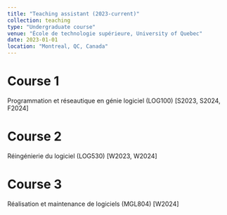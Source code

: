 ```yaml
---
title: "Teaching assistant (2023-current)"
collection: teaching
type: "Undergraduate course"
venue: "École de technologie supérieure, University of Quebec"
date: 2023-01-01
location: "Montreal, QC, Canada"
---
```


Course 1
======
Programmation et réseautique en génie logiciel (LOG100) [S2023, S2024, F2024]

Course 2
======
Réingénierie du logiciel (LOG530) [W2023, W2024]

Course 3
======
Réalisation et maintenance de logiciels (MGL804) [W2024]

